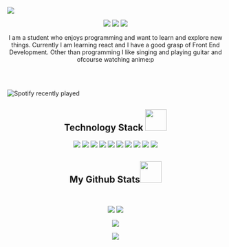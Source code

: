 <p align="center">


</p align="center">
<img src="https://user-images.githubusercontent.com/74403818/138552472-9849b1f6-857c-4a87-ab5f-26f23b655347.jpeg" />

 
 <p align="center">
 <img src="https://badges.pufler.dev/visits/ritesh423/ritesh423"/> 
 <img src="https://badges.pufler.dev/repos/ritesh423"/>
 <img src="https://badges.pufler.dev/commits/monthly/ritesh423" />

</p>

<p align="center">
 I am a student who enjoys programming and want to learn and explore new things. Currently I am learning react and I have a good grasp of Front End Development. Other than programming I like singing and playing guitar and ofcourse watching anime:p
</p>  
</br>
</br>

![Spotify recently played](https://spotify-recently-played-readme.vercel.app/api?user=so0ouvm97ih428f3y9dkl6zac&count=1)



<h2 align="center">Technology Stack <img src="https://github.com/ritik307/ritik307/blob/main/images/laptop.gif" width="50"></h2>

<p align="center">
<img src="https://img.shields.io/badge/-HTML5-E34F26?style=flat-square&logo=html5&logoColor=white"/>
<img src="https://img.shields.io/badge/-CSS3-1572B6?style=flat-square&logo=css3"/>
<img src="https://img.shields.io/badge/-Bootstrap-563D7C?style=flat-square&logo=bootstrap"/>
<img src="https://img.shields.io/badge/-JavaScript-black?style=flat-square&logo=javascript"/>
<img src="https://img.shields.io/badge/-Nodejs-black?style=flat-square&logo=Node.js"/>
<img src="https://img.shields.io/badge/-React-black?style=flat-square&logo=react"/>
<img src="https://img.shields.io/badge/-MongoDB-black?style=flat-square&logo=mongodb"/>
<img src="https://img.shields.io/badge/-MySQL-black?style=flat-square&logo=mysql"/>
<img src="https://img.shields.io/badge/-Git-black?style=flat-square&logo=git"/>
<img src="https://img.shields.io/badge/-GitHub-black?style=flat-square&logo=github"/>
</p>


<h2 align="center">
  My Github Stats<img src="https://media.giphy.com/media/VgCDAzcKvsR6OM0uWg/giphy.gif" width="50">
</h2>
 
<br>


<p align = "center">
  <img  src = "https://github-readme-stats.vercel.app/api?username=ritesh423&show_icons=true&height=27">
  <img src = "https://github-readme-stats.vercel.app/api/top-langs/?username=ritesh423&hide=html,css,js,html,css,hlsl&theme=radical">
</p>

<p align = "center">
 <img  src="https://github-readme-streak-stats.herokuapp.com/?user=ritesh423&show_icons=true&locale=en&layout=compact&height=0" />
</p> 

<p align = "center">
 <img src="https://activity-graph.herokuapp.com/graph?username=ritesh423">

